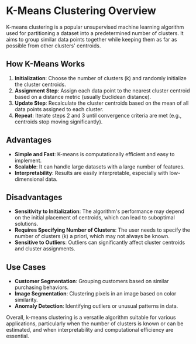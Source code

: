 # K-Means Clustering Overview

K-means clustering is a popular unsupervised machine learning algorithm used for partitioning a dataset into a predetermined number of clusters. It aims to group similar data points together while keeping them as far as possible from other clusters' centroids.

## How K-Means Works

1. **Initialization**: Choose the number of clusters (k) and randomly initialize the cluster centroids.
2. **Assignment Step**: Assign each data point to the nearest cluster centroid based on a distance metric (usually Euclidean distance).
3. **Update Step**: Recalculate the cluster centroids based on the mean of all data points assigned to each cluster.
4. **Repeat**: Iterate steps 2 and 3 until convergence criteria are met (e.g., centroids stop moving significantly).

## Advantages

- **Simple and Fast**: K-means is computationally efficient and easy to implement.
- **Scalable**: It can handle large datasets with a large number of features.
- **Interpretability**: Results are easily interpretable, especially with low-dimensional data.

## Disadvantages

- **Sensitivity to Initialization**: The algorithm's performance may depend on the initial placement of centroids, which can lead to suboptimal solutions.
- **Requires Specifying Number of Clusters**: The user needs to specify the number of clusters (k) a priori, which may not always be known.
- **Sensitive to Outliers**: Outliers can significantly affect cluster centroids and cluster assignments.

## Use Cases

- **Customer Segmentation**: Grouping customers based on similar purchasing behaviors.
- **Image Segmentation**: Clustering pixels in an image based on color similarity.
- **Anomaly Detection**: Identifying outliers or unusual patterns in data.

Overall, k-means clustering is a versatile algorithm suitable for various applications, particularly when the number of clusters is known or can be estimated, and when interpretability and computational efficiency are essential.
